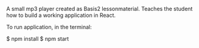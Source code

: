 A small mp3 player created as Basis2 lessonmaterial. 
Teaches the student how to build a working application in React.

To run application, in the terminal:

$ npm install
$ npm start